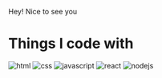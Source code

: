 Hey! Nice to see you 

<h1>Things I code with</h1>
<p>
<img src="https://img.shields.io/badge/HTML5-E34F26?style=for-the-badge&logo=html5&logoColor=white" alt="html"/>
<img src="https://img.shields.io/badge/CSS3-007ACC?style=for-the-badge&logo=css5&logoColor=white" alt="css"/>
<img src="https://img.shields.io/badge/JacaScript-F7DF1E?style=for-the-badge&logo=javascript&logoColor=white" alt="javascript"/>
<img src="https://img.shields.io/badge/React-61DAFB?style=for-the-badge&logo=react&logoColor=white" alt="react"/>
<img src="https://img.shields.io/badge/Nodejs-37b24d?style=for-the-badge&logo=nodejs&logoColor=white" alt="nodejs"/>





</p>

